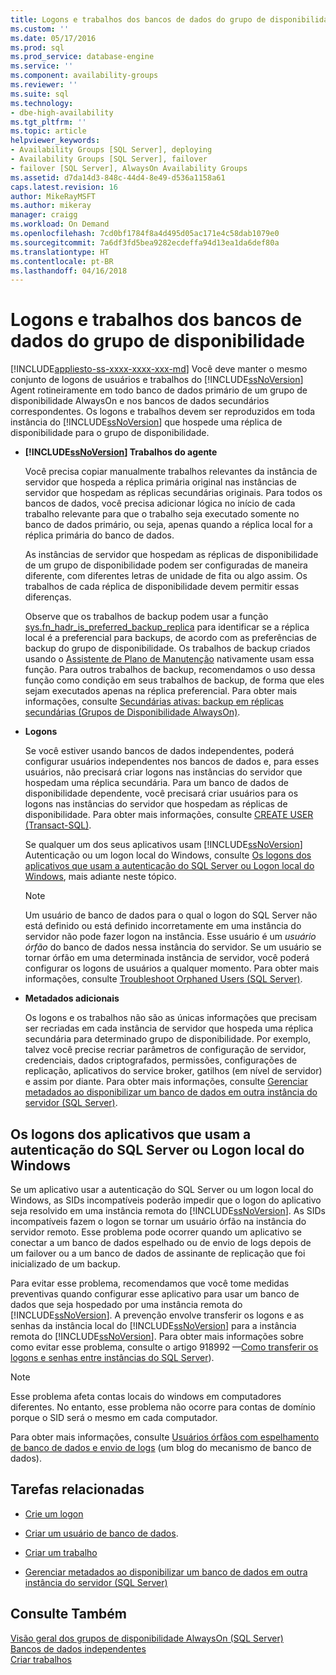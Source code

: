 ```yaml
---
title: Logons e trabalhos dos bancos de dados do grupo de disponibilidade | Microsoft Docs
ms.custom: ''
ms.date: 05/17/2016
ms.prod: sql
ms.prod_service: database-engine
ms.service: ''
ms.component: availability-groups
ms.reviewer: ''
ms.suite: sql
ms.technology:
- dbe-high-availability
ms.tgt_pltfrm: ''
ms.topic: article
helpviewer_keywords:
- Availability Groups [SQL Server], deploying
- Availability Groups [SQL Server], failover
- failover [SQL Server], AlwaysOn Availability Groups
ms.assetid: d7da14d3-848c-44d4-8e49-d536a1158a61
caps.latest.revision: 16
author: MikeRayMSFT
ms.author: mikeray
manager: craigg
ms.workload: On Demand
ms.openlocfilehash: 7cd0bf1784f8a4d495d05ac171e4c58dab1079e0
ms.sourcegitcommit: 7a6df3fd5bea9282ecdeffa94d13ea1da6def80a
ms.translationtype: HT
ms.contentlocale: pt-BR
ms.lasthandoff: 04/16/2018
---
```

# <a name="logins-and-jobs-for-availability-group-databases"></a>Logons e trabalhos dos bancos de dados do grupo de disponibilidade
[!INCLUDE[appliesto-ss-xxxx-xxxx-xxx-md](../../../includes/appliesto-ss-xxxx-xxxx-xxx-md.md)]
  Você deve manter o mesmo conjunto de logons de usuários e trabalhos do [!INCLUDE[ssNoVersion](../../../includes/ssnoversion-md.md)] Agent rotineiramente em todo banco de dados primário de um grupo de disponibilidade AlwaysOn e nos bancos de dados secundários correspondentes. Os logons e trabalhos devem ser reproduzidos em toda instância do [!INCLUDE[ssNoVersion](../../../includes/ssnoversion-md.md)] que hospede uma réplica de disponibilidade para o grupo de disponibilidade.  
  
-   **[!INCLUDE[ssNoVersion](../../../includes/ssnoversion-md.md)] Trabalhos do agente**  
  
     Você precisa copiar manualmente trabalhos relevantes da instância de servidor que hospeda a réplica primária original nas instâncias de servidor que hospedam as réplicas secundárias originais. Para todos os bancos de dados, você precisa adicionar lógica no início de cada trabalho relevante para que o trabalho seja executado somente no banco de dados primário, ou seja, apenas quando a réplica local for a réplica primária do banco de dados.  
  
     As instâncias de servidor que hospedam as réplicas de disponibilidade de um grupo de disponibilidade podem ser configuradas de maneira diferente, com diferentes letras de unidade de fita ou algo assim. Os trabalhos de cada réplica de disponibilidade devem permitir essas diferenças.  
  
     Observe que os trabalhos de backup podem usar a função [sys.fn_hadr_is_preferred_backup_replica](../../../relational-databases/system-functions/sys-fn-hadr-backup-is-preferred-replica-transact-sql.md) para identificar se a réplica local é a preferencial para backups, de acordo com as preferências de backup do grupo de disponibilidade. Os trabalhos de backup criados usando o [Assistente de Plano de Manutenção](../../../relational-databases/maintenance-plans/use-the-maintenance-plan-wizard.md) nativamente usam essa função. Para outros trabalhos de backup, recomendamos o uso dessa função como condição em seus trabalhos de backup, de forma que eles sejam executados apenas na réplica preferencial. Para obter mais informações, consulte [Secundárias ativas: backup em réplicas secundárias &#40;Grupos de Disponibilidade AlwaysOn&#41;](../../../database-engine/availability-groups/windows/active-secondaries-backup-on-secondary-replicas-always-on-availability-groups.md).  
  
-   **Logons**  
  
     Se você estiver usando bancos de dados independentes, poderá configurar usuários independentes nos bancos de dados e, para esses usuários, não precisará criar logons nas instâncias do servidor que hospedam uma réplica secundária. Para um banco de dados de disponibilidade dependente, você precisará criar usuários para os logons nas instâncias do servidor que hospedam as réplicas de disponibilidade. Para obter mais informações, consulte [CREATE USER &#40;Transact-SQL&#41;](../../../t-sql/statements/create-user-transact-sql.md).  
  
     Se qualquer um dos seus aplicativos usam [!INCLUDE[ssNoVersion](../../../includes/ssnoversion-md.md)] Autenticação ou um logon local do Windows, consulte [Os logons dos aplicativos que usam a autenticação do SQL Server ou Logon local do Windows](../../../database-engine/availability-groups/windows/logins-and-jobs-for-availability-group-databases.md#SSauthentication), mais adiante neste tópico.  
  
    > [!NOTE]  
    >  Um usuário de banco de dados para o qual o logon do SQL Server não está definido ou está definido incorretamente em uma instância do servidor não pode fazer logon na instância. Esse usuário é um *usuário órfão* do banco de dados nessa instância do servidor. Se um usuário se tornar órfão em uma determinada instância de servidor, você poderá configurar os logons de usuários a qualquer momento. Para obter mais informações, consulte [Troubleshoot Orphaned Users &#40;SQL Server&#41;](../../../sql-server/failover-clusters/troubleshoot-orphaned-users-sql-server.md).  
  
-   **Metadados adicionais**  
  
     Os logons e os trabalhos não são as únicas informações que precisam ser recriadas em cada instância de servidor que hospeda uma réplica secundária para determinado grupo de disponibilidade. Por exemplo, talvez você precise recriar parâmetros de configuração de servidor, credenciais, dados criptografados, permissões, configurações de replicação, aplicativos do service broker, gatilhos (em nível de servidor) e assim por diante. Para obter mais informações, consulte [Gerenciar metadados ao disponibilizar um banco de dados em outra instância do servidor &#40;SQL Server&#41;](../../../relational-databases/databases/manage-metadata-when-making-a-database-available-on-another-server.md).  
  
##  <a name="SSauthentication"></a> Os logons dos aplicativos que usam a autenticação do SQL Server ou Logon local do Windows  
 Se um aplicativo usar a autenticação do SQL Server ou um logon local do Windows, as SIDs incompatíveis poderão impedir que o logon do aplicativo seja resolvido em uma instância remota do [!INCLUDE[ssNoVersion](../../../includes/ssnoversion-md.md)]. As SIDs incompatíveis fazem o logon se tornar um usuário órfão na instância do servidor remoto. Esse problema pode ocorrer quando um aplicativo se conectar a um banco de dados espelhado ou de envio de logs depois de um failover ou a um banco de dados de assinante de replicação que foi inicializado de um backup.  
  
 Para evitar esse problema, recomendamos que você tome medidas preventivas quando configurar esse aplicativo para usar um banco de dados que seja hospedado por uma instância remota do [!INCLUDE[ssNoVersion](../../../includes/ssnoversion-md.md)]. A prevenção envolve transferir os logons e as senhas da instância local do [!INCLUDE[ssNoVersion](../../../includes/ssnoversion-md.md)] para a instância remota do [!INCLUDE[ssNoVersion](../../../includes/ssnoversion-md.md)]. Para obter mais informações sobre como evitar esse problema, consulte o artigo 918992 —[Como transferir os logons e senhas entre instâncias do SQL Server](http://support.microsoft.com/kb/918992/)).  
  
> [!NOTE]  
>  Esse problema afeta contas locais do windows em computadores diferentes. No entanto, esse problema não ocorre para contas de domínio porque o SID será o mesmo em cada computador.  
  
 Para obter mais informações, consulte [Usuários órfãos com espelhamento de banco de dados e envio de logs](http://blogs.msdn.com/b/sqlserverfaq/archive/2009/04/13/orphaned-users-with-database-mirroring-and-log-shipping.aspx) (um blog do mecanismo de banco de dados).  
  
##  <a name="RelatedTasks"></a> Tarefas relacionadas  
  
-   [Crie um logon](../../../relational-databases/security/authentication-access/create-a-login.md)  
  
-   [Criar um usuário de banco de dados](../../../relational-databases/security/authentication-access/create-a-database-user.md).  
  
-   [Criar um trabalho](http://msdn.microsoft.com/library/b35af2b6-6594-40d1-9861-4d5dd906048c)  
  
-   [Gerenciar metadados ao disponibilizar um banco de dados em outra instância do servidor &#40;SQL Server&#41;](../../../relational-databases/databases/manage-metadata-when-making-a-database-available-on-another-server.md)  
  
## <a name="see-also"></a>Consulte Também  
 [Visão geral dos grupos de disponibilidade AlwaysOn &#40;SQL Server&#41;](../../../database-engine/availability-groups/windows/overview-of-always-on-availability-groups-sql-server.md)   
 [Bancos de dados independentes](../../../relational-databases/databases/contained-databases.md)   
 [Criar trabalhos](http://msdn.microsoft.com/library/465fb7fc-7622-4252-a178-ea51691c935b)  
  
  
